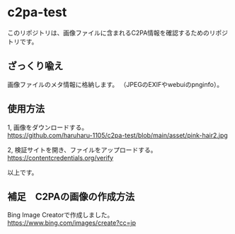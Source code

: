 # c2pa-test
このリポジトリは、画像ファイルに含まれるC2PA情報を確認するためのリポジトリです。

## ざっくり喩え
画像ファイルのメタ情報に格納します。
（JPEGのEXIFやwebuiのpnginfo）。

## 使用方法    
1, 画像をダウンロードする。    
https://github.com/haruharu-1105/c2pa-test/blob/main/asset/pink-hair2.jpg

2, 検証サイトを開き、ファイルをアップロードする。    
https://contentcredentials.org/verify

以上です。

## 補足　C2PAの画像の作成方法
Bing Image Creatorで作成しました。   
https://www.bing.com/images/create?cc=jp
